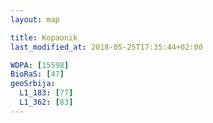```yaml
---
layout: map

title: Kopaonik
last_modified_at: 2018-05-25T17:35:44+02:00

WDPA: [15598]
BioRaS: [47]
geoSrbija:
  L1_183: [77]
  L1_362: [83]
---
```

